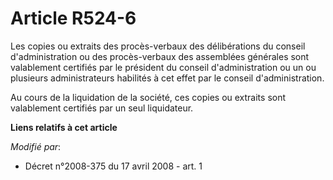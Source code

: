 # Article R524-6

Les copies ou extraits des procès-verbaux des délibérations du conseil d'administration ou des procès-verbaux des assemblées
générales sont valablement certifiés par le président du conseil d'administration ou un ou plusieurs administrateurs
habilités à cet effet par le conseil d'administration.

Au cours de la liquidation de la société, ces copies ou extraits sont valablement certifiés par un seul liquidateur.

**Liens relatifs à cet article**

_Modifié par_:

  - Décret n°2008-375 du 17 avril 2008 - art. 1
